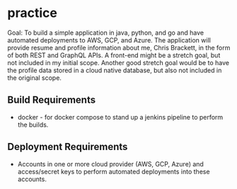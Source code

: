 # practice

Goal: To build a simple application in java, python, and go and have automated deployments to AWS, GCP, and Azure. The application will provide resume and profile information about me, Chris Brackett, in the form of both REST and GraphQL APIs. A front-end might be a stretch goal, but not included in my initial scope. Another good stretch goal would be to have the profile data stored in a cloud native database, but also not included in the original scope.

## Build Requirements
- docker - for docker compose to stand up a jenkins pipeline to perform the builds.

## Deployment Requirements
- Accounts in one or more cloud provider (AWS, GCP, Azure) and access/secret keys to perform automated deployments into these accounts.
